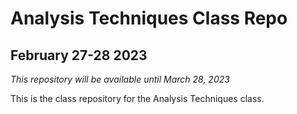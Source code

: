 # Analysis Techniques Class Repo
## February 27-28 2023

_This repository will be available until March 28, 2023_

This is the class repository for the Analysis Techniques class.